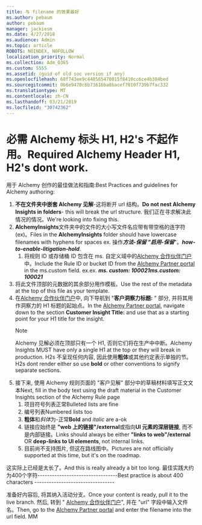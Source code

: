 ```yaml
---
title: 与 filename 的效果最好
ms.author: pebaum
author: pebaum
manager: jackiesm
ms.date: 4/27/2018
ms.audience: Admin
ms.topic: article
ROBOTS: NOINDEX, NOFOLLOW
localization_priority: Normal
ms.collection: Adm_O365
ms.custom: 5555
ms.assetid: (guid of old soc version if any)
ms.openlocfilehash: 68f743ee9c448565470815f8410cc6ce4b384bed
ms.sourcegitcommit: 0b6e9470c6b73616ba8bacef7010f739b7fac332
ms.translationtype: MT
ms.contentlocale: zh-CN
ms.lasthandoff: 03/21/2019
ms.locfileid: "30742362"
---
```

# <a name="required-alchemy-header-h1-h2s-dont-work"></a><span data-ttu-id="53176-102">必需 Alchemy 标头 H1, H2's 不起作用。</span><span class="sxs-lookup"><span data-stu-id="53176-102">Required Alchemy Header H1, H2's dont work.</span></span>
<span data-ttu-id="53176-103">用于 Alchemy 创作的最佳做法和指南:</span><span class="sxs-lookup"><span data-stu-id="53176-103">Best Practices and guidelines for Alchemy authoring:</span></span>

1. <span data-ttu-id="53176-104">**不在文件夹中嵌套 Alchemy 见解**-这将断开 url 结构。</span><span class="sxs-lookup"><span data-stu-id="53176-104">**Do not nest Alchemy Insights in folders**- this will break the url structure.</span></span> <span data-ttu-id="53176-105">我们正在寻求解决此情况的情况。</span><span class="sxs-lookup"><span data-stu-id="53176-105">We're looking into fixing this.</span></span>
1. <span data-ttu-id="53176-106">**AlchemyInsights**文件夹中的文件的大小写文件名应带有带空格的连字符 (ex)。</span><span class="sxs-lookup"><span data-stu-id="53176-106">Files in the **AlchemyInsights** folder should have lowercase filenames with hyphens for spaces ex.</span></span> <span data-ttu-id="53176-107">操作***方法-保留 "启用-保留***"。</span><span class="sxs-lookup"><span data-stu-id="53176-107">***how-to-enable-litigation-hold***.</span></span>
    1. <span data-ttu-id="53176-108">将规则 ID 或存储桶 ID 包含在 ms. 自定义域中的[Alchemy 合作伙伴门户](https://alchemyportal.azurewebsites.net)中。</span><span class="sxs-lookup"><span data-stu-id="53176-108">Include the Rule ID or bucket ID from the [Alchemy Partner portal](https://alchemyportal.azurewebsites.net) in the ms.custom field.</span></span> <span data-ttu-id="53176-109">ex.</span><span class="sxs-lookup"><span data-stu-id="53176-109">ex.</span></span> <span data-ttu-id="53176-110">***ms. custom: 100021***</span><span class="sxs-lookup"><span data-stu-id="53176-110">***ms.custom: 100021***</span></span>
1. <span data-ttu-id="53176-111">将此文件顶部的元数据的其余部分用作模板。</span><span class="sxs-lookup"><span data-stu-id="53176-111">Use the rest of the metadata at the top of this file as your template.</span></span>
1. <span data-ttu-id="53176-112">在[Alchemy 合作伙伴门户](https://alchemyportal.azurewebsites.net)中, 向下导航到 "**客户洞察力标题:** " 部分, 并将其用作洞察力的 H1 标题的起始点。</span><span class="sxs-lookup"><span data-stu-id="53176-112">In the [Alchemy Partner portal](https://alchemyportal.azurewebsites.net), navigate down to the section **Customer Insight Title:** and use that as a starting point for your H1 title for the insight.</span></span> 
    > [!NOTE]
    > <span data-ttu-id="53176-113">Alchemy 见解必须在顶部只有一个 H1, 否则它们将在生产中中断。</span><span class="sxs-lookup"><span data-stu-id="53176-113">Alchemy Insights MUST have only a single H1 at the top or they will break in production.</span></span> <span data-ttu-id="53176-114">H2s 不呈现任何内容, 因此使用**粗体**或其他约定表示单独的节。</span><span class="sxs-lookup"><span data-stu-id="53176-114">H2s dont render either so use **bold** or other conventions to signify separate sections.</span></span>
1. <span data-ttu-id="53176-115">接下来, 使用 Alchemy 规则页面的 "客户见解" 部分中的草稿材料填写正文文本</span><span class="sxs-lookup"><span data-stu-id="53176-115">Next, fill in the body text using the draft material in the Customer Insights section of the Alchemy Rule page</span></span>
    1. <span data-ttu-id="53176-116">项目符号列表正常</span><span class="sxs-lookup"><span data-stu-id="53176-116">Bulleted lists are fine</span></span>
    1. <span data-ttu-id="53176-117">编号列表</span><span class="sxs-lookup"><span data-stu-id="53176-117">Numbered lists too</span></span>
    1. <span data-ttu-id="53176-118">**粗体**和*斜体*为-正常</span><span class="sxs-lookup"><span data-stu-id="53176-118">**Bold** and *italic* are a-ok</span></span>
    1. <span data-ttu-id="53176-119">链接应始终是 **"web 上的链接"/external**或指向**UI 元素的深层链接**, 而不是内部链接。</span><span class="sxs-lookup"><span data-stu-id="53176-119">Links should always be either **"links to web"/external** OR **deep-links to UI elements**, not internal links.</span></span>
    1. <span data-ttu-id="53176-120">目前尚不支持图片, 但这在路线图中。</span><span class="sxs-lookup"><span data-stu-id="53176-120">Pictures are not officially supported at this time, but it's on the roadmap.</span></span>

<span data-ttu-id="53176-121">这实际上已经是太长了。</span><span class="sxs-lookup"><span data-stu-id="53176-121">And this is really already a bit too long.</span></span> <span data-ttu-id="53176-122">最佳实践大约为400个字符---------------------------------</span><span class="sxs-lookup"><span data-stu-id="53176-122">Best practice is about 400 characters ---------------------------------</span></span>

<span data-ttu-id="53176-123">准备好内容后, 将其纳入活动分支。</span><span class="sxs-lookup"><span data-stu-id="53176-123">Once your content is ready, pull it to the live branch.</span></span> <span data-ttu-id="53176-124">然后, 转到 " [Alchemy 合作伙伴门户](https://alchemyportal.azurewebsites.net)", 并在 "url" 字段中输入文件名。</span><span class="sxs-lookup"><span data-stu-id="53176-124">Then, go to the [Alchemy Partner portal](https://alchemyportal.azurewebsites.net) and enter the filename into the url field.</span></span> <span data-ttu-id="53176-125">M</span><span class="sxs-lookup"><span data-stu-id="53176-125">M</span></span>